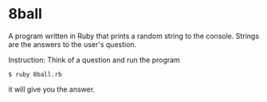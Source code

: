 # 8ball
A program written in Ruby that prints a random string to the console. Strings are the answers to the user's question.

Instruction:
Think of a question and run the program

```
$ ruby 8ball.rb
```

it will give you the answer.

